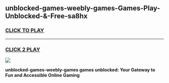 
## unblocked-games-weebly-games-Games-Play-Unblocked-&-Free-sa8hx
<h3>
<a href="https://premium76.site?title=unblocked-games-weebly-games&ref=24A">CLICK TO PLAY</a></h3>
<hr>

<h3>
<a href="https://premium76.site?title=unblocked-games-weebly-games&ref=24A">CLICK 2 PLAY</a>
  
</h3>

<a href="https://premium76.site?title=unblocked-games-weebly-games&ref=24A"><img src="https://clearcache.store/games.png"></a>


**unblocked-games-weebly-games games unblocked: Your Gateway to Fun and Accessible Online Gaming**
